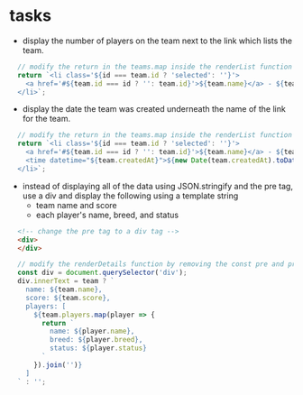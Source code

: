 # tasks

- display the number of players on the team next to the link which lists the team.

```javascript
  // modify the return in the teams.map inside the renderList function to be the following code
  return `<li class='${id === team.id ? 'selected': ''}'>
    <a href='#${team.id === id ? '': team.id}'>${team.name}</a> - ${team.players.length}
  </li>`;
```

- display the date the team was created underneath the name of the link for the team.

```javascript
  // modify the return in the teams.map inside the renderList function to be the following code
  return `<li class='${id === team.id ? 'selected': ''}'>
    <a href='#${team.id === id ? '': team.id}'>${team.name}</a> - ${team.players.length}</br>
    <time datetime="${team.createdAt}">${new Date(team.createdAt).toDateString()}</time>
  </li>`;
```

- instead of displaying all of the data using JSON.stringify and the pre tag, use a div and display the following using a template string
  - team name and score
  - each player's name, breed, and status

```html
  <!-- change the pre tag to a div tag -->
  <div>
  </div>
```

```javascript
  // modify the renderDetails function by removing the const pre and pre.innerText lines of code and then adding the following code to replace it
  const div = document.querySelector('div');
  div.innerText = team ? `
    name: ${team.name},
    score: ${team.score},
    players: [
      ${team.players.map(player => {
        return `
          name: ${player.name},
          breed: ${player.breed},
          status: ${player.status}
        `
      }).join('')}
    ]
  ` : '';
```
